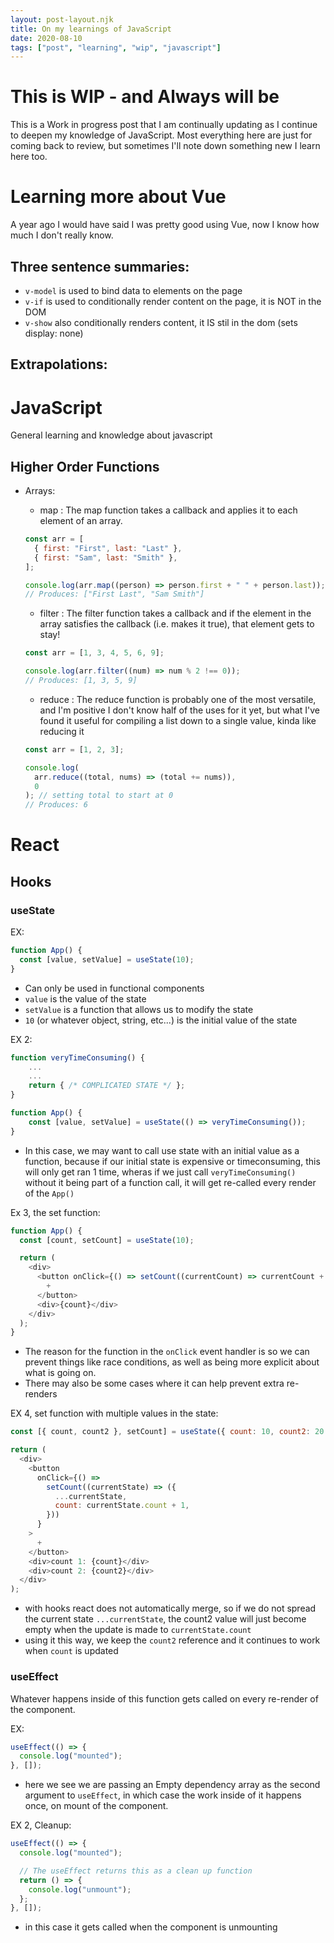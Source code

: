 ```yaml
---
layout: post-layout.njk
title: On my learnings of JavaScript
date: 2020-08-10
tags: ["post", "learning", "wip", "javascript"]
---
```


# This is WIP - and Always will be

<!-- Excerpt Start -->

This is a Work in progress post that I am continually updating as I continue to deepen my knowledge of JavaScript.
Most everything here are just for coming back to review, but sometimes I'll note down something new I learn here too.

<!-- Excerpt End -->

# Learning more about Vue

A year ago I would have said I was pretty good using Vue, now I know how much I don't really know.

## Three sentence summaries:

- `v-model` is used to bind data to elements on the page
- `v-if` is used to conditionally render content on the page, it is NOT in the DOM
- `v-show` also conditionally renders content, it IS stil in the dom (sets display: none)

## Extrapolations:

# JavaScript

General learning and knowledge about javascript

## Higher Order Functions

- Arrays:

  - map : The map function takes a callback and applies it to each element of an array.

  ```js
  const arr = [
    { first: "First", last: "Last" },
    { first: "Sam", last: "Smith" },
  ];

  console.log(arr.map((person) => person.first + " " + person.last));
  // Produces: ["First Last", "Sam Smith"]
  ```

  - filter : The filter function takes a callback and if the element in the array satisfies the callback (i.e. makes it true), that element gets to stay!

  ```js
  const arr = [1, 3, 4, 5, 6, 9];

  console.log(arr.filter((num) => num % 2 !== 0));
  // Produces: [1, 3, 5, 9]
  ```

  - reduce : The reduce function is probably one of the most versatile, and I'm positive I don't know half of the uses for it yet, but what I've found it useful for compiling a list down to a single value, kinda like reducing it

  ```js
  const arr = [1, 2, 3];

  console.log(
    arr.reduce((total, nums) => (total += nums)),
    0
  ); // setting total to start at 0
  // Produces: 6
  ```

# React

## Hooks

### useState

EX:

```js
function App() {
  const [value, setValue] = useState(10);
}
```

- Can only be used in functional components
- `value` is the value of the state
- `setValue` is a function that allows us to modify the state
- `10` (or whatever object, string, etc...) is the initial value of the state

EX 2:

```js
function veryTimeConsuming() {
    ...
    ...
    return { /* COMPLICATED STATE */ };
}

function App() {
    const [value, setValue] = useState(() => veryTimeConsuming());
}
```

- In this case, we may want to call use state with an initial value as a function, because if our initial state is expensive or timeconsuming, this will only get ran 1 time, wheras if we just call `veryTimeConsuming()` without it being part of a function call, it will get re-called every render of the `App()`

Ex 3, the set function:

```js
function App() {
  const [count, setCount] = useState(10);

  return (
    <div>
      <button onClick={() => setCount((currentCount) => currentCount + 1)}>
        +
      </button>
      <div>{count}</div>
    </div>
  );
}
```

- The reason for the function in the `onClick` event handler is so we can prevent things like race conditions, as well as being more explicit about what is going on.
- There may also be some cases where it can help prevent extra re-renders

EX 4, set function with multiple values in the state:

```js
const [{ count, count2 }, setCount] = useState({ count: 10, count2: 20 });

return (
  <div>
    <button
      onClick={() =>
        setCount((currentState) => ({
          ...currentState,
          count: currentState.count + 1,
        }))
      }
    >
      +
    </button>
    <div>count 1: {count}</div>
    <div>count 2: {count2}</div>
  </div>
);
```

- with hooks react does not automatically merge, so if we do not spread the current state `...currentState`, the count2 value will just become empty when the update is made to `currentState.count`
- using it this way, we keep the `count2` reference and it continues to work when `count` is updated

### useEffect

Whatever happens inside of this function gets called on every re-render of the component.

EX:

```js
useEffect(() => {
  console.log("mounted");
}, []);
```

- here we see we are passing an Empty dependency array as the second argument to `useEffect`, in which case the work inside of it happens once, on mount of the component.

EX 2, Cleanup:

```js
useEffect(() => {
  console.log("mounted");

  // The useEffect returns this as a clean up function
  return () => {
    console.log("unmount");
  };
}, []);
```

- in this case it gets called when the component is unmounting
